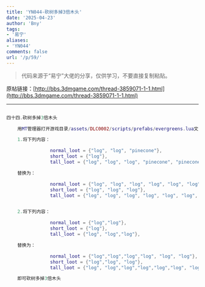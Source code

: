 ```yaml
---
title: 'YN044-砍树多掉3倍木头'
date: '2025-04-23'
author: 'Bny'
tags:
- '易宁'
aliases:
- 'YN044'
comments: false
url: '/p/59/'
---
```


> 代码来源于“易宁”大佬的分享，仅供学习，不要直接复制粘贴。

原帖链接：[http://bbs.3dmgame.com/thread-3859071-1-1.html](http://bbs.3dmgame.com/thread-3859071-1-1.html)

---

```lua  

四十四.砍树多掉3倍木头

	用MT管理器打开游戏目录/assets/DLC0002/scripts/prefabs/evergreens.lua文件，

	1.将下列内容：

				normal_loot = {"log", "log", "pinecone"},
				short_loot = {"log"},
				tall_loot = {"log", "log", "log", "pinecone", "pinecone"},

	替换为：

				normal_loot = {"log", "log", "log", "log", "log", "log", "pinecone"},
				short_loot = {"log", "log", "log"},
				tall_loot = {"log", "log", "log", "log", "log", "log", "log", "log", "log", "pinecone", "pinecone"},


	2.将下列内容：

				normal_loot = {"log","log"},
				short_loot = {"log"},
				tall_loot = {"log", "log","log"},

	替换为：

				normal_loot = {"log","log","log","log", "log", "log"},
				short_loot = {"log","log", "log"},
				tall_loot = {"log", "log","log","log","log","log", "log", "log", "log"},

	即可砍树多掉3倍木头

```  

